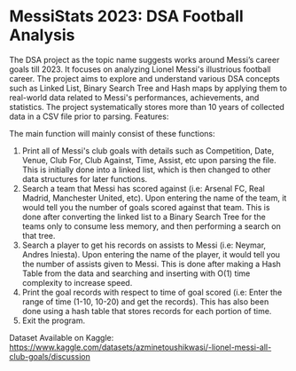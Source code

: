 # MessiStats 2023: DSA Football Analysis

The  DSA  project  as  the  topic  name  suggests  works  around  Messi’s  career  goals till  2023.  It focuses on  analyzing  Lionel  Messi's  illustrious  football  career.  The  project  aims  to  explore  and understand various DSA concepts such as Linked List, Binary Search Tree and Hash maps by applying them  to  real-world  data  related  to  Messi's  performances,  achievements,  and  statistics. The project systematically stores more than 10 years of collected data in a CSV file prior to parsing.
Features:

The main function will mainly consist of these functions:
1. Print all of Messi's club goals with details such as Competition, Date, Venue, Club For, Club Against, Time, Assist, etc upon parsing the file. This is initially done into a linked list, which is then changed to other data structures for later functions.
2. Search a team that Messi has scored against (i.e: Arsenal FC, Real Madrid, Manchester United, etc). Upon entering the name of the team, it would tell you the number of goals scored against that team. This is done after converting the linked list to a Binary Search Tree for the teams only to consume less memory, and then performing a search on that tree.
3. Search a player to get his records on assists to Messi (i.e: Neymar, Andres Iniesta). Upon entering the name of the player, it would tell you the number of assists given to Messi. This is done after making a Hash Table from the data and searching and inserting with O(1) time complexity to increase speed.
4. Print the goal records with respect to time of goal scored (i.e: Enter the range of time (1-10, 10-20) and get the records). This has also been done using a hash table that stores records for each portion of time.
5. Exit the program.

Dataset Available on Kaggle: https://www.kaggle.com/datasets/azminetoushikwasi/-lionel-messi-all-club-goals/discussion
